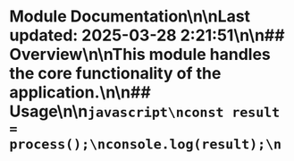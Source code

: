 # Module Documentation\n\nLast updated: 2025-03-28 2:21:51\n\n## Overview\n\nThis module handles the core functionality of the application.\n\n## Usage\n\n```javascript\nconst result = process();\nconsole.log(result);\n```
